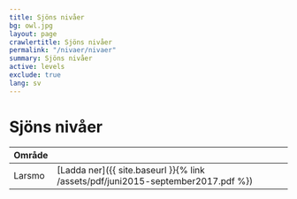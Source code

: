 ```yaml
---
title: Sjöns nivåer
bg: owl.jpg
layout: page
crawlertitle: Sjöns nivåer
permalink: "/nivaer/nivaer"
summary: Sjöns nivåer
active: levels
exclude: true
lang: sv
---
```


# Sjöns nivåer

| Område |  |
| ------------- | ------------- |
| Larsmo  | [Ladda ner]({{ site.baseurl }}{% link /assets/pdf/juni2015-september2017.pdf %})  |
